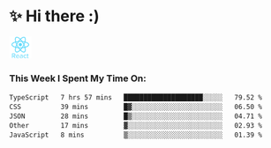 <h1 align="left">✨ Hi there :)</h1>

  <a href="https://reactjs.org/" target="_blank" rel="noreferrer">   
    <img src="https://raw.githubusercontent.com/devicons/devicon/master/icons/react/react-original-wordmark.svg" alt="react" width="40"     
    height="40"/></a>
 
<h3 align="left">This Week I Spent My Time On:</h3>
<!--START_SECTION:waka-->

```txt
TypeScript   7 hrs 57 mins   ████████████████████░░░░░   79.52 %
CSS          39 mins         █▓░░░░░░░░░░░░░░░░░░░░░░░   06.50 %
JSON         28 mins         █▒░░░░░░░░░░░░░░░░░░░░░░░   04.71 %
Other        17 mins         ▓░░░░░░░░░░░░░░░░░░░░░░░░   02.93 %
JavaScript   8 mins          ▒░░░░░░░░░░░░░░░░░░░░░░░░   01.39 %
```

<!--END_SECTION:waka-->

